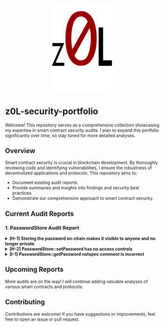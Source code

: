 <div align="center">
  <img src="./logo.png" alt="Logo Alt Text" width="200" />
</div>

# z0L-security-portfolio

Welcome! This repository serves as a comprehensive collection showcasing my expertise in smart contract security audits. I plan to expand this portfolio significantly over time, so stay tuned for more detailed analyses.

## Overview

Smart contract security is crucial in blockchain development. By thoroughly reviewing code and identifying vulnerabilities, I ensure the robustness of decentralized applications and protocols. This repository aims to:

- Document existing audit reports.
- Provide summaries and insights into findings and security best practices.
- Demonstrate our comprehensive approach to smart contract security.

## Current Audit Reports

### **1. PasswordStore Audit Report**

<details>
  <summary><strong>[H-1] Storing the password on-chain makes it visible to anyone and no longer private</strong></summary>

- **Description:** All data stored on-chain is visible to anyone and can be read directly from the blockchain. The `PasswordStore::s_password` variable is intended to be private and accessed only through `PasswordStore::getPassword`. However, anyone can read the private password directly from the chain.
- **Impact:** This vulnerability severely breaks the functionality of the protocol.
- **Proof of Concept:** 
  1. Create a locally running chain.
  2. Deploy the contract to the chain.
  3. Run a storage tool to extract data from the contract's storage slot.
- **Recommended Mitigation:** Encrypt the password off-chain before storing it on-chain to keep the actual password secure.

</details>

<details>
  <summary><strong>[H-2] PasswordStore::setPassword has no access controls</strong></summary>

- **Description:** `PasswordStore::setPassword` is accessible to any user, allowing them to change the stored password.
- **Impact:** Any user can call this function and change the stored password, breaking the core functionality of the contract.
- **Proof of Concept:** Add the provided test code to `PasswordStore.t.sol`.
- **Recommended Mitigation:** Implement access control to ensure only the contract owner can modify the password.

</details>

<details>
  <summary><strong>[I-1] PasswordStore::getPassword natspec comment is incorrect</strong></summary>

- **Description:** The function signature differs from what is indicated in the comments, potentially misleading developers.
- **Impact:** This issue may cause confusion for developers.
- **Recommended Mitigation:** Remove the incorrect natspec parameter line.

</details>

## Upcoming Reports

More audits are on the way! I will continue adding valuable analyses of various smart contracts and protocols.

## Contributing

Contributions are welcome! If you have suggestions or improvements, feel free to open an issue or pull request.
